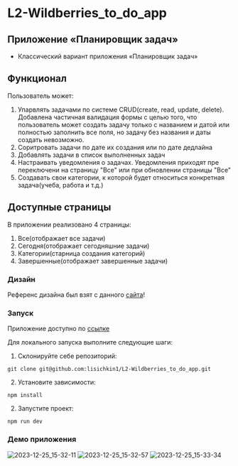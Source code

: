 # L2-Wildberries_to_do_app

## Приложение «Планировщик задач»

- Классический вариант приложения «Планировщик задач»

## Функционал

Пользователь может:

1. Упарвлять задачами по системе CRUD(create, read, update, delete). Добавлена частичная валидация формы с целью того, что пользователь может
   создать задачу только с названием и датой или полностью заполнить все поля, но задачу без названия и даты создать невозможно.
2. Соритровать задачи по дате их создания или по дате дедлайна
3. Добавлять задачи в список выполненных задач
4. Настраивать уведомления о задачах. Уведомления приходят пре переключени на страницу "Все" или при обновлении страницы "Все"
5. Создавать свои категории, к которой будет относиться конкретная задача(учеба, работа и т.д.)

## Доступные страницы

В приложении реализовано 4 страницы:

1. Все(отображает все задачи)
2. Сегодня(отображает сегодняшние задачи)
3. Категории(старница создания категорий)
4. Завершенные(отображает завершенные задачи)

### Дизайн

Референс дизайна был взят с данного [сайта](https://www.behance.net/gallery/185102149/UX-Case-Study-Task-Ease-To-Do-List-App?tracking_source=search_projects&l=0)!

### Запуск

Приложение доступно по [ссылке](https://lisichkin1.github.io/L2-Wildberries_tic_tac_toe/)

Для локального запуска выполните следующие шаги:

1. Склонируйте себе репозиторий:

```
git clone git@github.com:lisichkin1/L2-Wildberries_to_do_app.git
```

2. Установите зависимости:

```
npm install
```

2. Запустите проект:

```
npm run dev
```

### Демо приложения

![2023-12-25_15-32-11](https://github.com/lisichkin1/L2-Wildberries_to_do_app/assets/91782961/ae71adfc-72cc-4b0a-a3a8-2c6c01510216)
![2023-12-25_15-32-57](https://github.com/lisichkin1/L2-Wildberries_to_do_app/assets/91782961/0f361e15-4f4e-4cbf-a376-4956f647da68)
![2023-12-25_15-33-34](https://github.com/lisichkin1/L2-Wildberries_to_do_app/assets/91782961/cbfc4c02-586f-4ee0-bc1d-062e75d04a1b)
